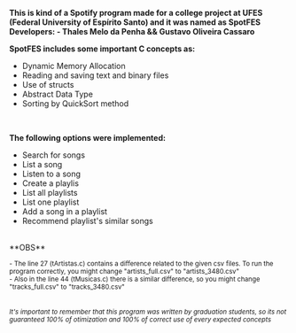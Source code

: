 **This is kind of a Spotify program made for a college project at UFES (Federal University of Espírito Santo) and it was named as SpotFES**<br />
**Developers: - Thales Melo da Penha && Gustavo Oliveira Cassaro**

**SpotFES includes some important C concepts as:**<br />
- Dynamic Memory Allocation<br />
- Reading and saving text and binary files<br />
- Use of structs<br />
- Abstract Data Type<br />
- Sorting by QuickSort method <br />
<br />

**The following options were implemented:**<br />
- Search for songs
- List a song
- Listen to a song
- Create a playlis
- List all playlists
- List one playlist
- Add a song in a playlist
- Recommend playlist's similar songs

<br />
**OBS**

<sub>- The line 27 (tArtistas.c) contains a difference related to the given csv files. To run the program correctly, you might change "artists_full.csv" to "artists_3480.csv"
</sub><br />
<sub>- Also in the line 44 (tMusicas.c) there is a similar difference, so you might change "tracks_full.csv" to "tracks_3480.csv"</sub>
<br /><br />

<sub>*It's important to remember that this program was written by graduation students, so its not guaranteed 100% of otimization and 100% of correct use of every expected concepts*</sub>
